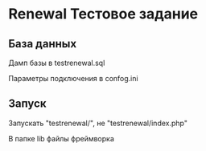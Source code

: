 # Renewal Тестовое задание
## База данных

Дамп базы в testrenewal.sql

Параметры подключения в confog.ini

## Запуск

Запускать "testrenewal/", не "testrenewal/index.php"

В папке lib файлы фреймворка

